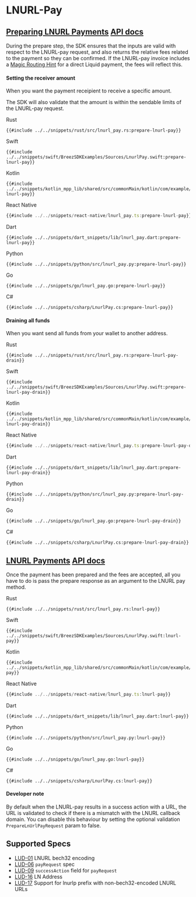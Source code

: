 # LNURL-Pay

<h2 id="preparing-lnurl-payments">
    <a class="header" href="#preparing-lnurl-payments">Preparing LNURL Payments</a>
    <a class="tag" target="_blank" href="https://breez.github.io/breez-sdk-liquid/breez_sdk_liquid/sdk/struct.LiquidSdk.html#method.prepare_lnurl_pay">API docs</a>
</h2>

During the prepare step, the SDK ensures that the inputs are valid with respect to the LNURL-pay request,
and also returns the relative fees related to the payment so they can be confirmed. If the LNURL-pay invoice
includes a <a target="_blank" href="https://docs.boltz.exchange/v/api/magic-routing-hints">Magic Routing Hint</a> for a direct Liquid payment, the fees will reflect this.

#### Setting the receiver amount
When you want the payment receipient to receive a specific amount.

The SDK will also validate that the amount is within the sendable limits of the LNURL-pay request.

<custom-tabs category="lang">
<div slot="title">Rust</div>
<section>

```rust,ignore
{{#include ../../snippets/rust/src/lnurl_pay.rs:prepare-lnurl-pay}}
```
</section>

<div slot="title">Swift</div>
<section>

```swift,ignore
{{#include ../../snippets/swift/BreezSDKExamples/Sources/LnurlPay.swift:prepare-lnurl-pay}}
```
</section>

<div slot="title">Kotlin</div>
<section>

```kotlin,ignore
{{#include ../../snippets/kotlin_mpp_lib/shared/src/commonMain/kotlin/com/example/kotlinmpplib/LnurlPay.kt:prepare-lnurl-pay}}
```
</section>

<div slot="title">React Native</div>
<section>

```typescript
{{#include ../../snippets/react-native/lnurl_pay.ts:prepare-lnurl-pay}}
```
</section>

<div slot="title">Dart</div>
<section>

```dart,ignore
{{#include ../../snippets/dart_snippets/lib/lnurl_pay.dart:prepare-lnurl-pay}}
```
</section>

<div slot="title">Python</div>
<section>

```python,ignore 
{{#include ../../snippets/python/src/lnurl_pay.py:prepare-lnurl-pay}}
```
</section>

<div slot="title">Go</div>
<section>

```go,ignore
{{#include ../../snippets/go/lnurl_pay.go:prepare-lnurl-pay}}
```
</section>

<div slot="title">C#</div>
<section>

```cs,ignore
{{#include ../../snippets/csharp/LnurlPay.cs:prepare-lnurl-pay}}
```
</section>
</custom-tabs>

#### Draining all funds
When you want send all funds from your wallet to another address.

<custom-tabs category="lang">
<div slot="title">Rust</div>
<section>

```rust,ignore
{{#include ../../snippets/rust/src/lnurl_pay.rs:prepare-lnurl-pay-drain}}
```
</section>

<div slot="title">Swift</div>
<section>

```swift,ignore
{{#include ../../snippets/swift/BreezSDKExamples/Sources/LnurlPay.swift:prepare-lnurl-pay-drain}}
```
</section>

<div slot="title">Kotlin</div>
<section>

```kotlin,ignore
{{#include ../../snippets/kotlin_mpp_lib/shared/src/commonMain/kotlin/com/example/kotlinmpplib/LnurlPay.kt:prepare-lnurl-pay-drain}}
```
</section>

<div slot="title">React Native</div>
<section>

```typescript
{{#include ../../snippets/react-native/lnurl_pay.ts:prepare-lnurl-pay-drain}}
```
</section>

<div slot="title">Dart</div>
<section>

```dart,ignore
{{#include ../../snippets/dart_snippets/lib/lnurl_pay.dart:prepare-lnurl-pay-drain}}
```
</section>

<div slot="title">Python</div>
<section>

```python,ignore 
{{#include ../../snippets/python/src/lnurl_pay.py:prepare-lnurl-pay-drain}}
```
</section>

<div slot="title">Go</div>
<section>

```go,ignore
{{#include ../../snippets/go/lnurl_pay.go:prepare-lnurl-pay-drain}}
```
</section>

<div slot="title">C#</div>
<section>

```cs,ignore
{{#include ../../snippets/csharp/LnurlPay.cs:prepare-lnurl-pay-drain}}
```
</section>
</custom-tabs>

<h2 id="lnurl-payments">
    <a class="header" href="#lnurl-payments">LNURL Payments</a>
    <a class="tag" target="_blank" href="https://breez.github.io/breez-sdk-liquid/breez_sdk_liquid/sdk/struct.LiquidSdk.html#method.lnurl_pay">API docs</a>
</h2>

Once the payment has been prepared and the fees are accepted, all you have to do is pass the prepare response as an argument to the
LNURL pay method.

<custom-tabs category="lang">
<div slot="title">Rust</div>
<section>

```rust,ignore
{{#include ../../snippets/rust/src/lnurl_pay.rs:lnurl-pay}}
```
</section>

<div slot="title">Swift</div>
<section>

```swift,ignore
{{#include ../../snippets/swift/BreezSDKExamples/Sources/LnurlPay.swift:lnurl-pay}}
```
</section>

<div slot="title">Kotlin</div>
<section>

```kotlin,ignore
{{#include ../../snippets/kotlin_mpp_lib/shared/src/commonMain/kotlin/com/example/kotlinmpplib/LnurlPay.kt:lnurl-pay}}
```
</section>

<div slot="title">React Native</div>
<section>

```typescript
{{#include ../../snippets/react-native/lnurl_pay.ts:lnurl-pay}}
```
</section>

<div slot="title">Dart</div>
<section>

```dart,ignore
{{#include ../../snippets/dart_snippets/lib/lnurl_pay.dart:lnurl-pay}}
```
</section>

<div slot="title">Python</div>
<section>

```python,ignore 
{{#include ../../snippets/python/src/lnurl_pay.py:lnurl-pay}}
```
</section>

<div slot="title">Go</div>
<section>

```go,ignore
{{#include ../../snippets/go/lnurl_pay.go:lnurl-pay}}
```
</section>

<div slot="title">C#</div>
<section>

```cs,ignore
{{#include ../../snippets/csharp/LnurlPay.cs:lnurl-pay}}
```
</section>
</custom-tabs>

<div class="warning">
<h4>Developer note</h4>
By default when the LNURL-pay results in a success action with a URL, the URL is validated to check if there is a mismatch with the LNURL callback domain. You can disable this behaviour by setting the optional validation <code>PrepareLnUrlPayRequest</code> param to false.
</div>

## Supported Specs
- [LUD-01](https://github.com/lnurl/luds/blob/luds/01.md) LNURL bech32 encoding
- [LUD-06](https://github.com/lnurl/luds/blob/luds/06.md) `payRequest` spec
- [LUD-09](https://github.com/lnurl/luds/blob/luds/09.md) `successAction` field for `payRequest`
- [LUD-16](https://github.com/lnurl/luds/blob/luds/16.md) LN Address
- [LUD-17](https://github.com/lnurl/luds/blob/luds/17.md) Support for lnurlp prefix with non-bech32-encoded LNURL URLs

